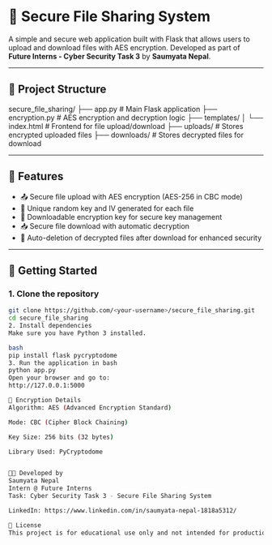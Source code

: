 # 🔐 Secure File Sharing System

A simple and secure web application built with Flask that allows users to upload and download files with AES encryption. Developed as part of **Future Interns - Cyber Security Task 3** by **Saumyata Nepal**.

---

## 📁 Project Structure

secure_file_sharing/
├── app.py # Main Flask application
├── encryption.py # AES encryption and decryption logic
├── templates/
│ └── index.html # Frontend for file upload/download
├── uploads/ # Stores encrypted uploaded files
├── downloads/ # Stores decrypted files for download



---

## 🔧 Features

- 📤 Secure file upload with AES encryption (AES-256 in CBC mode)  
- 🔐 Unique random key and IV generated for each file  
- 🔑 Downloadable encryption key for secure key management  
- 📥 Secure file download with automatic decryption  
- 🧼 Auto-deletion of decrypted files after download for enhanced security  

---

## 🚀 Getting Started

### 1. Clone the repository

```bash
git clone https://github.com/<your-username>/secure_file_sharing.git
cd secure_file_sharing
2. Install dependencies
Make sure you have Python 3 installed.

bash
pip install flask pycryptodome
3. Run the application in bash
python app.py
Open your browser and go to:
http://127.0.0.1:5000

🔐 Encryption Details
Algorithm: AES (Advanced Encryption Standard)

Mode: CBC (Cipher Block Chaining)

Key Size: 256 bits (32 bytes)

Library Used: PyCryptodome


🧑‍💻 Developed by
Saumyata Nepal
Intern @ Future Interns
Task: Cyber Security Task 3 - Secure File Sharing System

LinkedIn: https://www.linkedin.com/in/saumyata-nepal-1818a5312/

📄 License
This project is for educational use only and not intended for production deployment.

